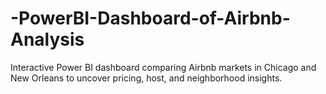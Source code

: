 # -PowerBI-Dashboard-of-Airbnb-Analysis
Interactive Power BI dashboard comparing Airbnb markets in Chicago and New Orleans to uncover pricing, host, and neighborhood insights.
